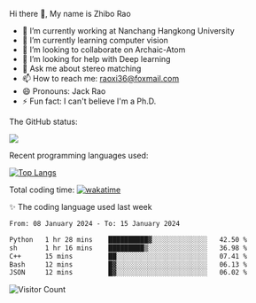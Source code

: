 Hi there 👋, My name is Zhibo Rao
- 🔭 I’m currently working at Nanchang Hangkong University
- 🌱 I’m currently learning computer vision
- 👯 I’m looking to collaborate on Archaic-Atom
- 🤔 I’m looking for help with Deep learning
- 💬 Ask me about stereo matching
- 📫 How to reach me: raoxi36@foxmail.com
- 😄 Pronouns: Jack Rao
- ⚡ Fun fact: I can't believe I'm a Ph.D.

The GitHub status:

![](https://github-readme-stats.vercel.app/api?username=ZhiboRao)

Recent programming languages used:

[![Top Langs](https://github-readme-stats.vercel.app/api/top-langs/?username=ZhiboRao&layout=compact)](https://github.com/anuraghazra/github-readme-stats)

Total coding time: [![wakatime](https://wakatime.com/badge/user/51ec5ec7-4742-4243-9eea-732ade32c0b7.svg)](https://wakatime.com/@51ec5ec7-4742-4243-9eea-732ade32c0b7)

✨ The coding language used last week 
<!--START_SECTION:waka-->

```txt
From: 08 January 2024 - To: 15 January 2024

Python   1 hr 28 mins    ██████████▓░░░░░░░░░░░░░░   42.50 %
sh       1 hr 16 mins    █████████▒░░░░░░░░░░░░░░░   36.98 %
C++      15 mins         ██░░░░░░░░░░░░░░░░░░░░░░░   07.41 %
Bash     12 mins         █▓░░░░░░░░░░░░░░░░░░░░░░░   06.13 %
JSON     12 mins         █▓░░░░░░░░░░░░░░░░░░░░░░░   06.02 %
```

<!--END_SECTION:waka-->

![Visitor Count](https://profile-counter.glitch.me/Raohaocheng/count.svg)
